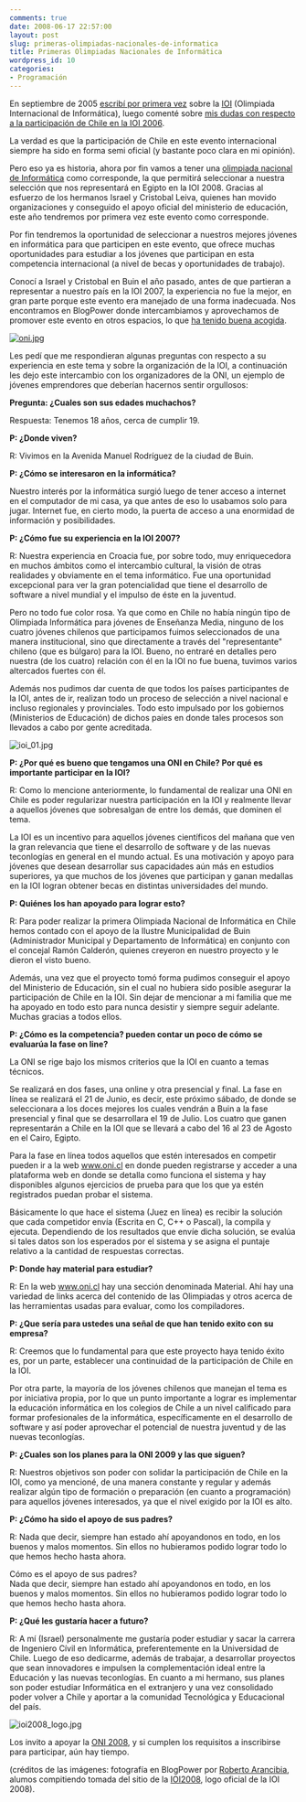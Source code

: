 ```yaml
---
comments: true
date: 2008-06-17 22:57:00
layout: post
slug: primeras-olimpiadas-nacionales-de-informatica
title: Primeras Olimpiadas Nacionales de Informática
wordpress_id: 10
categories:
- Programación
---
```


En septiembre de 2005 [escribí por primera vez](http://www.lnds.net/2005/09/cuba_los_mejores_en_informatic.html) sobre la [IOI](http://www.ioinformatics.org/index.shtml) (Olimpiada Internacional de Informática), luego comenté sobre [mis dudas con respecto a la participación de Chile en la IOI 2006](http://www.lnds.net/2006/09/chile_en_la_ioi_2006.html).

La verdad es que la participación de Chile en este evento internacional siempre ha sido en forma semi oficial (y bastante poco clara en mi opinión).

Pero eso ya es historia, ahora por fin vamos a tener una [olimpiada nacional de Informática](http://www.oni.cl/) como corresponde, la que permitirá seleccionar a nuestra selección que nos representará en Egipto en la IOI 2008. Gracias al esfuerzo de los hermanos Israel y Cristobal Leiva, quienes han movido organizaciones y conseguido el apoyo oficial del ministerio de educación, este año tendremos por primera vez este evento como corresponde.

Por fin tendremos la oportunidad de seleccionar a nuestros mejores jóvenes en informática para que participen en este evento, que ofrece muchas oportunidades para estudiar a los jóvenes que participan en esta competencia internacional (a nivel de becas y oportunidades de trabajo).

Conocí a Israel y Cristobal en Buin el año pasado, antes de que partieran a representar a nuestro país en la IOI 2007, la experiencia no fue la mejor, en gran parte porque este evento era manejado de una forma inadecuada. Nos encontramos en BlogPower donde intercambiamos y aprovechamos de promover este evento en otros espacios, lo que [ha tenido buena acogida](http://ucpn.cl/2008/06/13/se-vienen-las-primeras-olimpiadas-nacionales-de-informatica-para-chile/).

[![oni.jpg](http://www.lnds.net/assets_c/2008/06/cononi-thumb-180x119.jpg)](http://www.lnds.net/images/cononi.jpg)

Les pedí que me respondieran algunas preguntas con respecto a su experiencia en este tema y sobre la organización de la IOI, a continuación les dejo este intercambio con los organizadores de la ONI, un ejemplo de jóvenes emprendores que deberían hacernos sentir orgullosos:

**Pregunta: ¿Cuales son sus edades muchachos?**

Respuesta: Tenemos 18 años, cerca de cumplir 19.

**P: ¿Donde viven?**

R: Vivimos en la Avenida Manuel Rodríguez de la ciudad de Buin.

**P: ¿Cómo se interesaron en la informática?**

Nuestro interés por la informática surgió luego de tener acceso a internet en el computador de mi casa, ya que antes de eso lo usabamos solo para jugar. Internet fue, en cierto modo, la puerta de acceso a una enormidad de información y posibilidades.

**P: ¿Cómo fue su experiencia en la IOI 2007?**

R: Nuestra experiencia en Croacia fue, por sobre todo, muy enriquecedora en muchos ámbitos como el intercambio cultural, la visión de otras realidades y obviamente en el tema informático. Fue una oportunidad excepcional para ver la gran potencialidad que tiene el desarrollo de software a nivel mundial y el impulso de éste en la juventud.

Pero no todo fue color rosa. Ya que como en Chile no había ningún tipo de Olimpiada Informática para jóvenes de Enseñanza Media, ninguno de los cuatro jóvenes chilenos que participamos fuimos seleccionados de una manera institucional, sino que directamente a través del "representante" chileno (que es búlgaro) para la IOI. Bueno, no entraré en detalles pero nuestra (de los cuatro) relación con él en la IOI no fue buena, tuvimos varios altercados fuertes con él.

Además nos pudimos dar cuenta de que todos los países participantes de la IOI, antes de ir, realizan todo un proceso de selección a nivel nacional e incluso regionales y provinciales. Todo esto impulsado por los gobiernos (Ministerios de Educación) de dichos paíes en donde tales procesos son llevados a cabo por gente acreditada.

![ioi_01.jpg](http://www.lnds.net/images/ioi_01.jpg)

**P: ¿Por qué es bueno que tengamos una ONI en Chile? Por qué es importante participar en la IOI?**

R: Como lo mencione anteriormente, lo fundamental de realizar una ONI en Chile es poder regularizar nuestra participación en la IOI y realmente llevar a aquellos jóvenes que sobresalgan de entre los demás, que dominen el tema.

La IOI es un incentivo para aquellos jóvenes científicos del mañana que ven la gran relevancia que tiene el desarrollo de software y de las nuevas teconlogías en general en el mundo actual. Es una motivación y apoyo para jóvenes que desean desarrollar sus capacidades aún más en estudios superiores, ya que muchos de los jóvenes que participan y ganan medallas en la IOI logran obtener becas en distintas universidades del mundo.

**P: Quiénes los han apoyado para lograr esto?**

R: Para poder realizar la primera Olimpiada Nacional de Informática en Chile hemos contado con el apoyo de la Ilustre Municipalidad de Buin (Administrador Municipal y Departamento de Informática) en conjunto con el concejal Ramón Calderón, quienes creyeron en nuestro proyecto y le dieron el visto bueno.

Además, una vez que el proyecto tomó forma pudimos conseguir el apoyo del Ministerio de Educación, sin el cual no hubiera sido posible asegurar la participación de Chile en la IOI. Sin dejar de mencionar a mi familia que me ha apoyado en todo esto para nunca desistir y siempre seguir adelante. Muchas gracias a todos ellos.

**P: ¿Cómo es la competencia? pueden contar un poco de cómo se evaluarúa la fase on line?**

La ONI se rige bajo los mismos criterios que la IOI en cuanto a temas técnicos.

Se realizará en dos fases, una online y otra presencial y final. La fase en línea se realizará el 21 de Junio, es decir, este próximo sábado, de donde se seleccionara a los doces mejores los cuales vendrán a Buin a la fase presencial y final que se desarrollara el 19 de Julio. Los cuatro que ganen representarán a Chile en la IOI que se llevará a cabo del 16 al 23 de Agosto en el Cairo, Egipto.

Para la fase en línea todos aquellos que estén interesados en competir pueden ir a la web www.oni.cl en donde pueden registrarse y acceder a una plataforma web en donde se detalla como funciona el sistema y hay disponibles algunos ejercicios de prueba para que los que ya estén registrados puedan probar el sistema.

Básicamente lo que hace el sistema (Juez en línea) es recibir la solución que cada competidor envía (Escrita en C, C++ o Pascal), la compila y ejecuta. Dependiendo de los resultados que envíe dicha solución, se evalúa si tales datos son los esperados por el sistema y se asigna el puntaje relativo a la cantidad de respuestas correctas.

**P: Donde hay material para estudiar?**

R: En la web www.oni.cl hay una sección denominada Material. Ahí hay una variedad de links acerca del contenido de las Olimpiadas y otros acerca de las herramientas usadas para evaluar, como los compiladores.

**P: ¿Que sería para ustedes una señal de que han tenido exito con su empresa?**

R: Creemos que lo fundamental para que este proyecto haya tenido éxito es, por un parte, establecer una continuidad de la participación de Chile en la IOI.

Por otra parte, la mayoría de los jóvenes chilenos que manejan el tema es por iniciativa propia, por lo que un punto importante a lograr es implementar la educación informática en los colegios de Chile a un nivel calificado para formar profesionales de la informática, específicamente en el desarrollo de software y así poder aprovechar el potencial de nuestra juventud y de las nuevas teconlogías.

**P: ¿Cuales son los planes para la ONI 2009 y las que siguen?**

R: Nuestros objetivos son poder con
solidar la participación de Chile en la IOI, como ya mencioné, de una manera constante y regular y además realizar algún tipo de formación o preparación (en cuanto a programación) para aquellos jóvenes interesados, ya que el nivel exigido por la IOI es alto.

**P: ¿Cómo ha sido el apoyo de sus padres?**

R: Nada que decir, siempre han estado ahí apoyandonos en todo, en los buenos y malos momentos. Sin ellos no hubieramos podido lograr todo lo que hemos hecho hasta ahora.

Cómo es el apoyo de sus padres?  
Nada que decir, siempre han estado ahí apoyandonos en todo, en los buenos y malos momentos. Sin ellos no hubieramos podido lograr todo lo que hemos hecho hasta ahora.

**P: ¿Qué les gustaría hacer a futuro?**

R: A mí (Israel) personalmente me gustaría poder estudiar y sacar la carrera de Ingeniero Cívil en Informática, preferentemente en la Universidad de Chile. Luego de eso dedicarme, además de trabajar, a desarrollar proyectos que sean innovadores e impulsen la complementación ideal entre la Educación y las nuevas teconlogías. En cuanto a mi hermano, sus planes son poder estudiar Informática en el extranjero y una vez consolidado poder volver a Chile y aportar a la comunidad Tecnológica y Educacional del país.

![ioi2008_logo.jpg](http://www.lnds.net/images/ioi2008_logo.jpg)

Los invito a apoyar la [ONI 2008](http://www.oni.cl/), y si cumplen los requisitos a inscribirse para participar, aún hay tiempo.

(créditos de las imágenes: fotografía en BlogPower por [Roberto Arancibia](http://www.flickr.com/photos/robertoarancibia/), alumos compitiendo tomada del sitio de la [IOI2008](http://www.ioi2008.org/), logo oficial de la IOI 2008).



